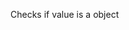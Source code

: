 Checks if value is a object

<rv-bind-content class="pt-3">
<template>
<rv-example-tabs class="pt-3" handle="is-boolean-formatter">
<template type="single-html-file">
<div rv-text="[] | isObject"></div>
<div rv-text="{} | isObject"></div>
<div rv-text="'abc' | isObject"></div>
<div rv-text="true | isObject"></div>
<div rv-text="1 | isObject"></div>
<div rv-text="0 | isObject"></div>
<div rv-text="undefined | isObject"></div>
</template>
</rv-example-tabs>
</template>
</rv-bind-content>
